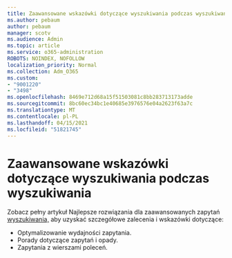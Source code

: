 ```yaml
---
title: Zaawansowane wskazówki dotyczące wyszukiwania podczas wyszukiwania
ms.author: pebaum
author: pebaum
manager: scotv
ms.audience: Admin
ms.topic: article
ms.service: o365-administration
ROBOTS: NOINDEX, NOFOLLOW
localization_priority: Normal
ms.collection: Adm_O365
ms.custom:
- "9001220"
- "3498"
ms.openlocfilehash: 8469e712d68a15f51503081c8bb283713173adde
ms.sourcegitcommit: 8bc60ec34bc1e40685e3976576e04a2623f63a7c
ms.translationtype: MT
ms.contentlocale: pl-PL
ms.lasthandoff: 04/15/2021
ms.locfileid: "51821745"
---
```

# <a name="advanced-hunting-query-best-practices"></a>Zaawansowane wskazówki dotyczące wyszukiwania podczas wyszukiwania

Zobacz pełny artykuł Najlepsze rozwiązania dla zaawansowanych zapytań [wyszukiwania,](https://docs.microsoft.com/windows/security/threat-protection/microsoft-defender-atp/advanced-hunting-best-practices#optimize-query-performance) aby uzyskać szczegółowe zalecenia i wskazówki dotyczące:
- Optymalizowanie wydajności zapytania.
- Porady dotyczące zapytań i opady.
- Zapytania z wierszami poleceń.


